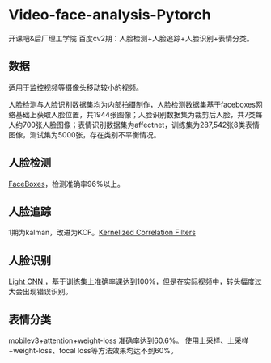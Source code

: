 # Video-face-analysis-Pytorch
开课吧&后厂理工学院 百度cv2期：人脸检测+人脸追踪+人脸识别+表情分类。

## 数据
适用于监控视频等摄像头移动较小的视频。

人脸检测与人脸识别数据集均为内部拍摄制作，人脸检测数据集基于faceboxes网络基础上获取人脸位置，共1944张图像；人脸识别数据集为裁剪后人脸，共7类每人约700张人脸图像；表情识别数据集为affectnet，训练集为287,542张8类表情图像，测试集为5000张，存在类别不平衡情况。

## 人脸检测
[FaceBoxes](https://github.com/zisianw/FaceBoxes.PyTorch)，检测准确率96%以上。

## 人脸追踪
1期为kalman，改进为KCF。[Kernelized Correlation Filters](https://github.com/uoip/KCFpy)

## 人脸识别
[Light CNN ](https://github.com/AlfredXiangWu/LightCNN)，基于训练集上准确率课达到100%，但是在实际视频中，转头幅度过大会出现错误识别。

## 表情分类
mobilev3+attention+weight-loss 准确率达到60.6%。
使用上采样、上采样+weight-loss、focal loss等方法效果均达不到60%。




